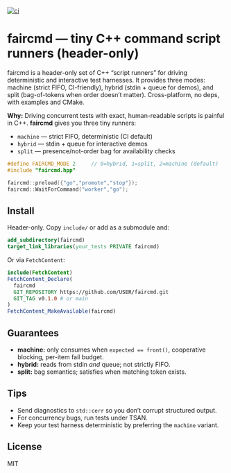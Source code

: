 [![ci](https://github.com/<USER>/faircmd/actions/workflows/ci.yml/badge.svg)](https://github.com/peterdriscoll/faircmd/actions/workflows/ci.yml)

# faircmd — tiny C++ command script runners (header-only)

faircmd is a header-only set of C++ “script runners” for driving deterministic and interactive test harnesses. It provides three modes: machine (strict FIFO, CI-friendly), hybrid (stdin + queue for demos), and split (bag-of-tokens when order doesn’t matter). Cross-platform, no deps, with examples and CMake.

**Why:** Driving concurrent tests with exact, human-readable scripts is painful in C++.
**faircmd** gives you three tiny runners:

- `machine` — strict FIFO, deterministic (CI default)
- `hybrid`  — stdin + queue for interactive demos
- `split`   — presence/not-order bag for availability checks

```cpp
#define FAIRCMD_MODE 2     // 0=hybrid, 1=split, 2=machine (default)
#include "faircmd.hpp"

faircmd::preload({"go","promote","stop"});
faircmd::WaitForCommand("worker","go");
```

## Install
Header-only. Copy `include/` or add as a submodule and:

```cmake
add_subdirectory(faircmd)
target_link_libraries(your_tests PRIVATE faircmd)
```

Or via `FetchContent`:

```cmake
include(FetchContent)
FetchContent_Declare(
  faircmd
  GIT_REPOSITORY https://github.com/USER/faircmd.git
  GIT_TAG v0.1.0 # or main
)
FetchContent_MakeAvailable(faircmd)
```

## Guarantees
- **machine:** only consumes when `expected == front()`, cooperative blocking, per-item fail budget.
- **hybrid:** reads from stdin *and* queue; not strictly FIFO.
- **split:** bag semantics; satisfies when matching token exists.

## Tips
- Send diagnostics to `std::cerr` so you don’t corrupt structured output.
- For concurrency bugs, run tests under TSAN.
- Keep your test harness deterministic by preferring the `machine` variant.

## License
MIT
